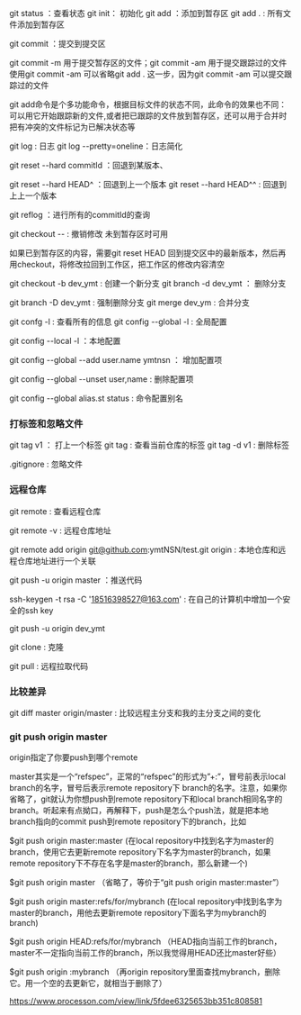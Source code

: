 git status ：查看状态
git init： 初始化
git add ：添加到暂存区
git add . : 所有文件添加到暂存区

git commit ：提交到提交区

git commit -m 用于提交暂存区的文件；git commit -am 用于提交跟踪过的文件
使用git commit -am 可以省略git add . 这一步，因为git commit -am 可以提交跟踪过的文件

git add命令是个多功能命令，根据目标文件的状态不同，此命令的效果也不同：可以用它开始跟踪新的文件,或者把已跟踪的文件放到暂存区，还可以用于合并时把有冲突的文件标记为已解决状态等

git log : 日志
git log --pretty=oneline：日志简化

git reset --hard commitId ：回退到某版本、

git reset --hard HEAD^ ：回退到上一个版本
git reset --hard HEAD^^ : 回退到上上一个版本

git reflog ：进行所有的commitId的查询

git checkout -- <filename> : 撤销修改  未到暂存区时可用

 如果已到暂存区的内容，需要git reset HEAD <filename> 回到提交区中的最新版本，然后再用checkout，将修改拉回到工作区，把工作区的修改内容清空

git checkout -b dev_ymt : 创建一个新分支
git branch -d dev_ymt ： 删除分支

git branch -D dev_ymt : 强制删除分支
git merge dev_ym : 合并分支

git confg -l : 查看所有的信息
git config --global -l : 全局配置

git config --local -l ：本地配置

git config --global --add user.name ymtnsn ： 增加配置项

git config --global --unset user,name :  删除配置项

git config --global alias.st status : 命令配置别名

### 打标签和忽略文件

git tag v1 ： 打上一个标签
git tag : 查看当前仓库的标签
git tag -d v1 : 删除标签

.gitignore : 忽略文件

### 远程仓库

git remote : 查看远程仓库

git remote -v : 远程仓库地址

git remote add origin git@github.com:ymtNSN/test.git
origin : 本地仓库和远程仓库地址进行一个关联

git push -u origin master ：推送代码

ssh-keygen -t rsa -C '18516398527@163.com' : 在自己的计算机中增加一个安全的ssh key

git push -u origin dev_ymt 

git clone : 克隆

git pull : 远程拉取代码

### 比较差异

git diff master origin/master : 比较远程主分支和我的主分支之间的变化

### git push origin master

origin指定了你要push到哪个remote

master其实是一个“refspec”，正常的“refspec”的形式为”+<src>:<dst>”，冒号前表示local branch的名字，冒号后表示remote repository下 branch的名字。注意，如果你省略了<dst>，git就认为你想push到remote repository下和local branch相同名字的branch。听起来有点拗口，再解释下，push是怎么个push法，就是把本地branch指向的commit push到remote repository下的branch，比如

$git push origin master:master (在local repository中找到名字为master的branch，使用它去更新remote repository下名字为master的branch，如果remote repository下不存在名字是master的branch，那么新建一个)

$git push origin master （省略了<dst>，等价于“git push origin master:master”）

$git push origin master:refs/for/mybranch (在local repository中找到名字为master的branch，用他去更新remote repository下面名字为mybranch的branch)

$git push origin HEAD:refs/for/mybranch （HEAD指向当前工作的branch，master不一定指向当前工作的branch，所以我觉得用HEAD还比master好些）

$git push origin :mybranch （再origin repository里面查找mybranch，删除它。用一个空的去更新它，就相当于删除了）


https://www.processon.com/view/link/5fdee6325653bb351c808581